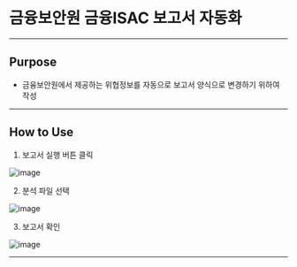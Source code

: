 # 금융보안원 금융ISAC 보고서 자동화

***
## Purpose
- 금융보안원에서 제공하는 위협정보를 자동으로 보고서 양식으로 변경하기 위하여 작성
*** 
## How to Use
1. 보고서 실행 버튼 클릭

![image](https://github.com/JunHyukB/KFISAC-Report/assets/33308124/a49965e0-e4e8-4a4c-b52c-851c32d1ed06)

2. 분석 파일 선택

![image](https://github.com/JunHyukB/KFISAC-Report/assets/33308124/5081c5b8-d8f1-4e46-88ab-90f17c320528)


3. 보고서 확인

![image](https://github.com/JunHyukB/KFISAC-Report/assets/33308124/a6ce89a5-655b-4635-a9b1-c85df56b1058)


***
